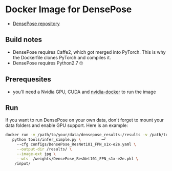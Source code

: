 # Docker Image for DensePose

 * [DensePose repository](https://github.com/facebookresearch/Densepose)

## Build notes

  * DensePose requires Caffe2, which got merged into PyTorch. This is why the Dockerfile clones PyTorch and compiles it.
  * DensePose requires Python2.7 🙄

## Prerequesites

  * you'll need a Nvidia GPU, CUDA and [nvidia-docker](https://github.com/NVIDIA/nvidia-docker) to run the image

## Run

If you want to run DensePose on your own data, don't forget to mount your data folders and enable GPU support. Here is an example:

```bash
docker run -v /path/to/your/data/densepose_results:/results -v /path/to/your/data/:/input --gpus 1 cschell/densepose \
   python tools/infer_simple.py \         ─╯
     --cfg configs/DensePose_ResNet101_FPN_s1x-e2e.yaml \
     --output-dir /results/ \
     --image-ext jpg \
     --wts  /weights/DensePose_ResNet101_FPN_s1x-e2e.pkl \
    /input/
```
